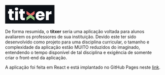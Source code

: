 <img src='https://raw.githubusercontent.com/dxxgo/titxer/master/titxer_logo_small.png'/>

De forma resumida, o <b>titxer</b> seria uma aplicação voltada para alunos avaliarem os professores de sua instituição. Devido este ter sido desenvolvido como projeto para uma disciplina curricular, o tamanho e complexidade da aplicação estão MUITO reduzidos do imaginado, entendendo o tempo disponível de tal disciplina e exigência de somente criar o front-end da aplicação.

A aplicação foi feita em React e está implantado no GitHub Pages neste <a href='https://dxxgo.github.io/titxer/'>link</a>.
